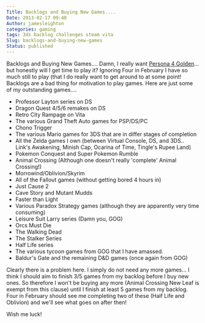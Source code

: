 ```yaml
---
Title: Backlogs and Buying New Games....
Date: 2013-02-17 09:40
Author: jamesleighton
categories: gaming
tags: 3ds backlog challenges steam vita
Slug: backlogs-and-buying-new-games
Status: published
---
```

Backlogs and Buying New Games....  Damn, I really want [Persona 4 Golden](http://www.amazon.co.uk/gp/product/B009RH725S/ref=as_li_ss_tl?ie=UTF8&camp=1634&creative=19450&creativeASIN=B009RH725S&linkCode=as2&tag=trrxf-21)... but honestly will I get time to play it? Ignoring Four in February I have so much still to play (that I do really want to get around to at some point! Backlogs are a bad thing for motivation to play games. Here are just some of my outstanding games....  
* Professor Layton series on DS  
* Dragon Quest 4/5/6 remakes on DS  
* Retro City Rampage on Vita  
* The various Grand Theft Auto games for PSP/DS/PC  
* Chono Trigger  
* The various Mario games for 3DS that are in differ stages of completion  
* All the Zelda games I own (between Virtual Console, DS, and 3DS.. Link's Awakening, Minish Cap, Ocarina of Time, Tingle's Rupee Land)  
* Pokemon Conquest and Super Pokemon Rumble  
* Animal Crossing (Although one doesn't really 'complete' Animal Crossing!)  
* Morrowind/Oblivion/Skyrim  
* All of the Fallout games (without getting bored 4 hours in)  
* Just Cause 2  
* Cave Story and Mutant Mudds  
* Faster than Light  
* Various Paradox Strategy games (although they are apparently very time consuming)  
* Leisure Suit Larry series (Damn you, GOG)  
* Orcs Must Die  
* The Walking Dead  
* The Stalker Series  
* Half Life series  
* The various tycoon games from GOG that I have amassed.  
* Baldur's Gate and the remaining D&D games (once again from GOG)

Clearly there is a problem here. I simply do not need any more games... I think I should aim to finish 3/5 games from my backlog before I buy new ones. So therefore I won't be buying any more (Animal Crossing New Leaf is exempt from this clause) until I finish at least 5 games from my backlog. Four in February should see me completing two of these (Half Life and Oblivion) and we'll see what goes on after then!

Wish me luck!
